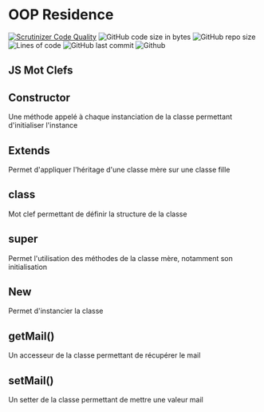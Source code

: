 # OOP Residence

[![Scrutinizer Code Quality](https://scrutinizer-ci.com/g/Sigmanificient/yb_js_oop_residence/badges/quality-score.png?b=gh-pages)](https://scrutinizer-ci.com/g/Sigmanificient/yb_js_oop_residence/?branch=gh-pages)
![GitHub code size in bytes](https://img.shields.io/github/languages/code-size/Sigmanificient/yb_js_oop_residence)
![GitHub repo size](https://img.shields.io/github/repo-size/Sigmanificient/yb_js_oop_residence)
![Lines of code](https://img.shields.io/tokei/lines/github/Sigmanificient/yb_js_oop_residence)
![GitHub last commit](https://img.shields.io/github/last-commit/Sigmanificient/yb_js_oop_residence)
![Github](https://shields.io/github/license/Sigmanificient/js_news)

## JS Mot Clefs

## Constructor
Une méthode appelé à chaque instanciation de la classe permettant d'initialiser l'instance

## Extends
Permet d'appliquer l'héritage d'une classe mère sur une classe fille

## class
Mot clef permettant de définir la structure de la classe

## super
Permet l'utilisation des méthodes de la classe mère, notamment son initialisation

## New
Permet d'instancier la classe

## getMail()
Un accesseur de la classe permettant de récupérer le mail

## setMail()
Un setter de la classe permettant de mettre une valeur mail
